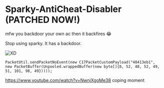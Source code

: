 # Sparky-AntiCheat-Disabler (PATCHED NOW!)
mfw you backdoor your own ac then it backfires :joy:

Stop using sparky. It has a backdoor.

![XD](https://user-images.githubusercontent.com/122418336/224517988-db9d4b17-bdb6-441e-b5b2-2f1322eab063.png)


```
PacketUtil.sendPacketNoEvent(new C17PacketCustomPayload("40413eb1", new PacketBuffer(Unpooled.wrappedBuffer(new byte[]{8, 52, 48, 52, 49, 51, 101, 98, 49}))));
```

https://www.youtube.com/watch?v=NwnjXgoMe38 coping moment
